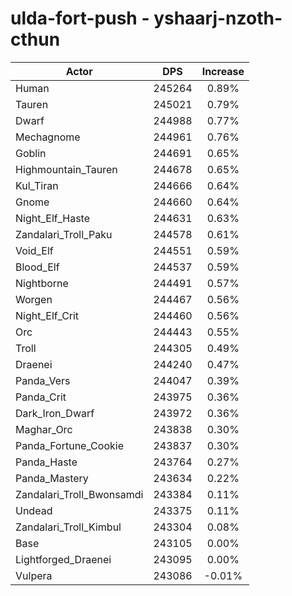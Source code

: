 # ulda-fort-push - yshaarj-nzoth-cthun
| Actor | DPS | Increase |
|---|:---:|:---:|
|Human|245264|0.89%|
|Tauren|245021|0.79%|
|Dwarf|244988|0.77%|
|Mechagnome|244961|0.76%|
|Goblin|244691|0.65%|
|Highmountain_Tauren|244678|0.65%|
|Kul_Tiran|244666|0.64%|
|Gnome|244660|0.64%|
|Night_Elf_Haste|244631|0.63%|
|Zandalari_Troll_Paku|244578|0.61%|
|Void_Elf|244551|0.59%|
|Blood_Elf|244537|0.59%|
|Nightborne|244491|0.57%|
|Worgen|244467|0.56%|
|Night_Elf_Crit|244460|0.56%|
|Orc|244443|0.55%|
|Troll|244305|0.49%|
|Draenei|244240|0.47%|
|Panda_Vers|244047|0.39%|
|Panda_Crit|243975|0.36%|
|Dark_Iron_Dwarf|243972|0.36%|
|Maghar_Orc|243838|0.30%|
|Panda_Fortune_Cookie|243837|0.30%|
|Panda_Haste|243764|0.27%|
|Panda_Mastery|243634|0.22%|
|Zandalari_Troll_Bwonsamdi|243384|0.11%|
|Undead|243375|0.11%|
|Zandalari_Troll_Kimbul|243304|0.08%|
|Base|243105|0.00%|
|Lightforged_Draenei|243095|0.00%|
|Vulpera|243086|-0.01%|
